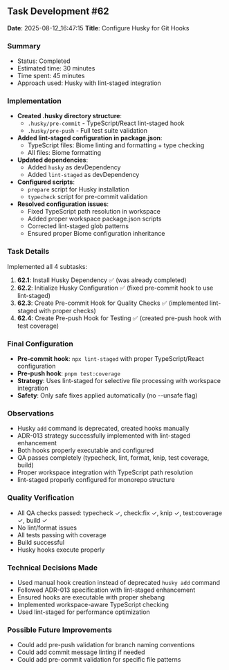 ## Task Development #62
**Date**: 2025-08-12_16:47:15
**Title**: Configure Husky for Git Hooks

### Summary
- Status: Completed
- Estimated time: 30 minutes
- Time spent: 45 minutes
- Approach used: Husky with lint-staged integration

### Implementation
- **Created .husky directory structure**:
  - `.husky/pre-commit` - TypeScript/React lint-staged hook
  - `.husky/pre-push` - Full test suite validation
- **Added lint-staged configuration in package.json**:
  - TypeScript files: Biome linting and formatting + type checking
  - All files: Biome formatting
- **Updated dependencies**:
  - Added `husky` as devDependency
  - Added `lint-staged` as devDependency
- **Configured scripts**:
  - `prepare` script for Husky installation
  - `typecheck` script for pre-commit validation
- **Resolved configuration issues**:
  - Fixed TypeScript path resolution in workspace
  - Added proper workspace package.json scripts
  - Corrected lint-staged glob patterns
  - Ensured proper Biome configuration inheritance

### Task Details
Implemented all 4 subtasks:
1. **62.1**: Install Husky Dependency ✅ (was already completed)
2. **62.2**: Initialize Husky Configuration ✅ (fixed pre-commit hook to use lint-staged)
3. **62.3**: Create Pre-commit Hook for Quality Checks ✅ (implemented lint-staged with proper checks)
4. **62.4**: Create Pre-push Hook for Testing ✅ (created pre-push hook with test coverage)

### Final Configuration
- **Pre-commit hook**: `npx lint-staged` with proper TypeScript/React configuration
- **Pre-push hook**: `pnpm test:coverage`
- **Strategy**: Uses lint-staged for selective file processing with workspace integration
- **Safety**: Only safe fixes applied automatically (no --unsafe flag)

### Observations
- Husky `add` command is deprecated, created hooks manually
- ADR-013 strategy successfully implemented with lint-staged enhancement
- Both hooks properly executable and configured
- QA passes completely (typecheck, lint, format, knip, test coverage, build)
- Proper workspace integration with TypeScript path resolution
- lint-staged properly configured for monorepo structure

### Quality Verification
- All QA checks passed: typecheck ✓, check:fix ✓, knip ✓, test:coverage ✓, build ✓
- No lint/format issues
- All tests passing with coverage
- Build successful
- Husky hooks execute properly

### Technical Decisions Made
- Used manual hook creation instead of deprecated `husky add` command
- Followed ADR-013 specification with lint-staged enhancement
- Ensured hooks are executable with proper shebang
- Implemented workspace-aware TypeScript checking
- Used lint-staged for performance optimization

### Possible Future Improvements
- Could add pre-push validation for branch naming conventions
- Could add commit message linting if needed
- Could add pre-commit validation for specific file patterns